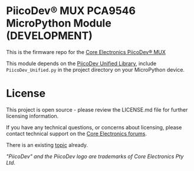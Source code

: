 # PiicoDev® MUX PCA9546 MicroPython Module (DEVELOPMENT)

This is the firmware repo for the [Core Electronics PiicoDev® MUX](https://core-electronics.com.au/catalog/product/view/sku/CE09412)

This module depends on the [PiicoDev Unified Library](https://github.com/CoreElectronics/CE-PiicoDev-Unified), include `PiicoDev_Unified.py` in the project directory on your MicroPython device.

# License
This project is open source - please review the LICENSE.md file for further licensing information.

If you have any technical questions, or concerns about licensing, please contact technical support on the [Core Electronics forums](https://forum.core-electronics.com.au/).

There is an existing [topic](https://forum.core-electronics.com.au/t/new-video-by-michael-the-factory-solving-address-collisions-with-a-piicodev-mux/16779) already.

*\"PiicoDev\" and the PiicoDev logo are trademarks of Core Electronics Pty Ltd.*
